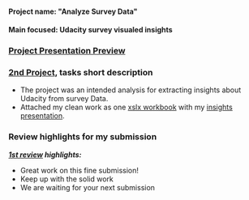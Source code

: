 #### Project name: "Analyze Survey Data"
#### Main focused: Udacity survey visualed insights 
### [Project Presentation Preview](2nd%20PROJECT%20Analyze%20Survey%20Data%20-%20Visualed%20Insights%20presentation.pdf)

### [2nd Project](2nd%20PROJECT%20Analyze%20Survey%20Data%20-%20Visualed%20Insights%20presentation.pdf), tasks short description

- The project was an intended analysis for extracting insights about Udacity from survey Data.
- Attached my clean work as one [xslx workbook](2nd%20PROJECT%20Analyze%20Survey%20Data%20-%20Visualed%20Insights%20workbook.xlsx) with my [insights presentation](2nd%20PROJECT%20Analyze%20Survey%20Data%20-%20Visualed%20Insights%20presentation.pdf).

### Review highlights for my submission

*__[1st review](Udacity%20Detailed%20Review/1st%20Udacity%20Review%20-%20Meets%20Specifications.pdf) highlights:__*
 
- Great work on this fine submission!
- Keep up with the solid work 
- We are waiting for your next submission
